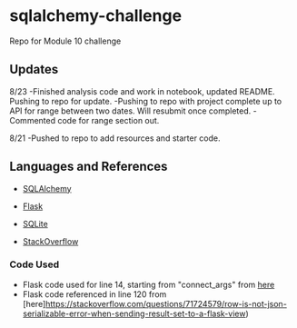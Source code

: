 # sqlalchemy-challenge
Repo for Module 10 challenge

## Updates
8/23 -Finished analysis code and work in notebook, updated README. Pushing to repo for update.
     -Pushing to repo with project complete up to API for range between two dates. Will resubmit once completed.
     -Commented code for range section out.
     
8/21 -Pushed to repo to add resources and starter code.

## Languages and References
- [SQLAlchemy](https://www.sqlalchemy.org/)
- [Flask](https://flask.palletsprojects.com/en/2.3.x/)
- [SQLite](https://www.sqlite.org/docs.html)

- [StackOverflow](https://stackoverflow.com/)


### Code Used
- Flask code used for line 14, starting from "connect_args" from [here](https://stackoverflow.com/questions/15140554/programmingerror-thread-error-in-sqlalchemy)
- Flask code referenced in line 120 from [here]https://stackoverflow.com/questions/71724579/row-is-not-json-serializable-error-when-sending-result-set-to-a-flask-view)
